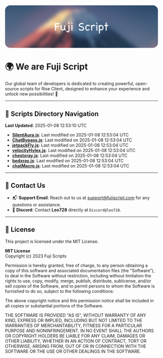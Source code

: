 ![Banner](.github/b.webp)

# 🌍 **We are Fuji Script**

Our global team of developers is dedicated to creating powerful, open-source scripts for Rise Client, designed to enhance your experience and unlock new possibilities! 🌟

---
<!-- SCRIPTS_NAVIGATION_START -->
## 📂 **Scripts Directory Navigation**

**Last Updated**: 2025-01-08 12:53:10 UTC

- **[SilentAura.js](scripts/SilentAura.js)**: Last modified on 2025-01-08 12:53:04 UTC
- **[ChatBypass.js](scripts/ChatBypass.js)**: Last modified on 2025-01-08 12:53:04 UTC
- **[jetpackFly.js](scripts/jetpackFly.js)**: Last modified on 2025-01-08 12:53:04 UTC
- **[velocityHylex.js](scripts/velocityHylex.js)**: Last modified on 2025-01-08 12:53:04 UTC
- **[chestxray.js](scripts/chestxray.js)**: Last modified on 2025-01-08 12:53:04 UTC
- **[bedxray.js](scripts/bedxray.js)**: Last modified on 2025-01-08 12:53:04 UTC
- **[chatMacro.js](scripts/chatMacro.js)**: Last modified on 2025-01-08 12:53:04 UTC

<!-- SCRIPTS_NAVIGATION_END -->

---

## 💬 **Contact Us**  
- 📬 **Support Email**: Reach out to us at [support@fujiscript.com](mailto:support@fujiscript.com) for any questions or assistance.  
- 💬 **Discord**: Contact **Leo728** directly at `Discord@leo728`.

---

## 📜 **License**

This project is licensed under the MIT License.  

**MIT License**  
Copyright (c) 2023 Fuji Scripts  

Permission is hereby granted, free of charge, to any person obtaining a copy of this software and associated documentation files (the "Software"), to deal in the Software without restriction, including without limitation the rights to use, copy, modify, merge, publish, distribute, sublicense, and/or sell copies of the Software, and to permit persons to whom the Software is furnished to do so, subject to the following conditions:  

The above copyright notice and this permission notice shall be included in all copies or substantial portions of the Software.  

THE SOFTWARE IS PROVIDED "AS IS", WITHOUT WARRANTY OF ANY KIND, EXPRESS OR IMPLIED, INCLUDING BUT NOT LIMITED TO THE WARRANTIES OF MERCHANTABILITY, FITNESS FOR A PARTICULAR PURPOSE AND NONINFRINGEMENT. IN NO EVENT SHALL THE AUTHORS OR COPYRIGHT HOLDERS BE LIABLE FOR ANY CLAIM, DAMAGES OR OTHER LIABILITY, WHETHER IN AN ACTION OF CONTRACT, TORT OR OTHERWISE, ARISING FROM, OUT OF OR IN CONNECTION WITH THE SOFTWARE OR THE USE OR OTHER DEALINGS IN THE SOFTWARE.  
